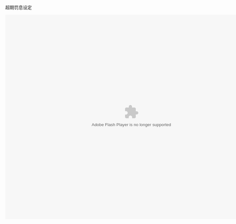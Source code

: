 超期罚息设定

<embed src="http://resource.3cwdb.com/kailong-donghua/V400000201106010200.swf" width="800" height="650"  pluginspage="http://www.macromedia.com/go/getflashplayer" 
type="application/x-shockwave-flash" ></embed>
